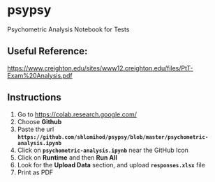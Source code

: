 # psypsy
Psychometric Analysis Notebook for Tests

## Useful Reference:
https://www.creighton.edu/sites/www12.creighton.edu/files/PtT-Exam%20Analysis.pdf

## Instructions
1. Go to https://colab.research.google.com/
2. Choose **Github**
3. Paste the url **`https://github.com/shlomihod/psypsy/blob/master/psychometric-analysis.ipynb`**
4. Click on **`psychometric-analysis.ipynb`** near the GitHub Icon
5. Click on **Runtime** and then **Run All**
6. Look for the **Upload Data** section, and upload **`responses.xlsx`** file
7. Print as PDF

